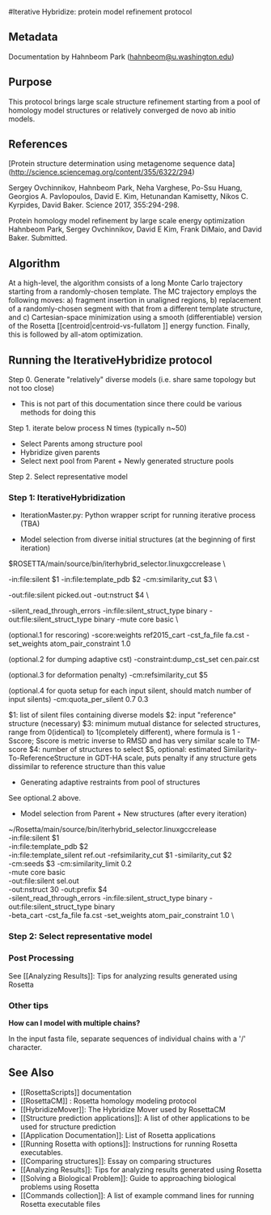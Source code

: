 #Iterative Hybridize: protein model refinement protocol

## Metadata

Documentation by Hahnbeom Park (hahnbeom@u.washington.edu)

## Purpose

This protocol brings large scale structure refinement starting from a pool of homology model structures or relatively converged de novo ab initio models.

## References

[Protein structure determination using metagenome sequence data]
(http://science.sciencemag.org/content/355/6322/294)

Sergey Ovchinnikov, Hahnbeom Park, Neha Varghese, Po-Ssu Huang, Georgios A. Pavlopoulos, David E. Kim, Hetunandan Kamisetty, Nikos C. Kyrpides, David Baker. 
Science 2017, 355:294-298.

Protein homology model refinement by large scale energy optimization
Hahnbeom Park, Sergey Ovchinnikov, David E Kim, Frank DiMaio, and David Baker. Submitted.

## Algorithm

At a high-level, the algorithm consists of a long Monte Carlo trajectory starting from a randomly-chosen template.  The MC trajectory employs the following moves: a) fragment insertion in unaligned regions, b) replacement of a randomly-chosen segment with that from a different template structure, and c) Cartesian-space minimization using a smooth (differentiable) version of the Rosetta [[centroid|centroid-vs-fullatom ]] energy function.  Finally, this is followed by all-atom optimization.

## Running the IterativeHybridize protocol

Step 0. Generate "relatively" diverse models (i.e. share same topology but not too close)
- This is not part of this documentation since there could be various methods for doing this 

Step 1. iterate below process N times (typically n~50)
- Select Parents among structure pool
- Hybridize given parents
- Select next pool from Parent + Newly generated structure pools

Step 2. Select representative model

### Step 1: IterativeHybridization

* IterationMaster.py: Python wrapper script for running iterative process
(TBA)

* Model selection from diverse initial structures (at the beginning of first iteration)

$ROSETTA/main/source/bin/iterhybrid_selector.linuxgccrelease \

-in:file:silent $1 -in:file:template_pdb $2 -cm:similarity_cut $3 \

-out:file:silent picked.out -out:nstruct $4 \

-silent_read_through_errors -in:file:silent_struct_type binary -out:file:silent_struct_type binary -mute core basic \

(optional.1 for rescoring) -score:weights ref2015_cart -cst_fa_file fa.cst -set_weights atom_pair_constraint 1.0

(optional.2 for dumping adaptive cst) -constraint:dump_cst_set cen.pair.cst

(optional.3 for deformation penalty) -cm:refsimilarity_cut $5 

(optional.4 for quota setup for each input silent, should match number of input silents) -cm:quota_per_silent 0.7 0.3 


$1: list of silent files containing diverse models
$2: input "reference" structure (necessary)
$3: minimum mutual distance for selected structures, range from 0(identical) to 1(completely different), where formula is 1 - Sscore; Sscore is metric inverse to RMSD and has very similar scale to TM-score
$4: number of structures to select
$5, optional: estimated Similarity-To-ReferenceStructure in GDT-HA scale, puts penalty if any structure gets dissimilar to reference structure than this value

* Generating adaptive restraints from pool of structures

See optional.2 above. 

* Model selection from Parent + New structures (after every iteration)

~/Rosetta/main/source/bin/iterhybrid_selector.linuxgccrelease \
-in:file:silent $1 \
-in:file:template_pdb $2 \
-in:file:template_silent ref.out -refsimilarity_cut $1 -similarity_cut $2 \
-cm:seeds $3 -cm:similarity_limit 0.2 \
-mute core basic \
-out:file:silent sel.out \
-out:nstruct 30 -out:prefix $4 \
-silent_read_through_errors -in:file:silent_struct_type binary -out:file:silent_struct_type binary \
-beta_cart -cst_fa_file fa.cst -set_weights atom_pair_constraint 1.0 \



### Step 2: Select representative model


### Post Processing

See [[Analyzing Results]]: Tips for analyzing results generated using Rosetta

### Other tips

**How can I model with multiple chains?**

In the input fasta file, separate sequences of individual chains with a '/' character.


## See Also

* [[RosettaScripts]] documentation
* [[RosettaCM]] : Rosetta homology modeling protocol
* [[HybridizeMover]]: The Hybridize Mover used by RosettaCM
* [[Structure prediction applications]]: A list of other applications to be used for structure prediction
* [[Application Documentation]]: List of Rosetta applications
* [[Running Rosetta with options]]: Instructions for running Rosetta executables.
* [[Comparing structures]]: Essay on comparing structures
* [[Analyzing Results]]: Tips for analyzing results generated using Rosetta
* [[Solving a Biological Problem]]: Guide to approaching biological problems using Rosetta
* [[Commands collection]]: A list of example command lines for running Rosetta executable files
